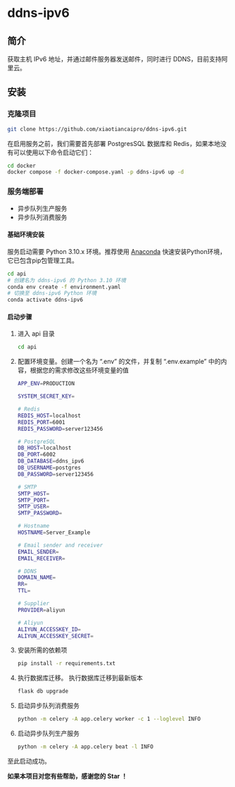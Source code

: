# ddns-ipv6



## 简介

获取主机 IPv6 地址，并通过邮件服务器发送邮件，同时进行 DDNS，目前支持阿里云。




## 安装



### 克隆项目

```bash
git clone https://github.com/xiaotiancaipro/ddns-ipv6.git
```

在启用服务之前，我们需要首先部署 PostgresSQL 数据库和 Redis，如果本地没有可以使用以下命令启动它们：

```bash
cd docker
docker compose -f docker-compose.yaml -p ddns-ipv6 up -d
```



### 服务端部署

- 异步队列生产服务
- 异步队列消费服务



#### 基础环境安装

服务启动需要 Python 3.10.x 环境。推荐使用 [Anaconda](https://docs.anaconda.com/free/anaconda/install/) 快速安装Python环境，它已包含pip包管理工具。

```bash
cd api
# 创建名为 ddns-ipv6 的 Python 3.10 环境
conda env create -f environment.yaml
# 切换至 ddns-ipv6 Python 环境
conda activate ddns-ipv6
```



#### 启动步骤

1. 进入 api 目录

   ```bash
   cd api
   ```

2. 配置环境变量。创建一个名为 “.env” 的文件，并复制 “.env.example” 中的内容，根据您的需求修改这些环境变量的值

   ```bash
   APP_ENV=PRODUCTION
   
   SYSTEM_SECRET_KEY=
   
   # Redis
   REDIS_HOST=localhost
   REDIS_PORT=6001
   REDIS_PASSWORD=server123456
   
   # PostgreSQL
   DB_HOST=localhost
   DB_PORT=6002
   DB_DATABASE=ddns_ipv6
   DB_USERNAME=postgres
   DB_PASSWORD=server123456
   
   # SMTP
   SMTP_HOST=
   SMTP_PORT=
   SMTP_USER=
   SMTP_PASSWORD=
   
   # Hostname
   HOSTNAME=Server_Example
   
   # Email sender and receiver
   EMAIL_SENDER=
   EMAIL_RECEIVER=
   
   # DDNS
   DOMAIN_NAME=
   RR=
   TTL=
   
   # Supplier
   PROVIDER=aliyun
   
   # Aliyun
   ALIYUN_ACCESSKEY_ID=
   ALIYUN_ACCESSKEY_SECRET=
   ```

3. 安装所需的依赖项

   ```bash
   pip install -r requirements.txt
   ```

4. 执行数据库迁移。 执行数据库迁移到最新版本

   ```bash
   flask db upgrade
   ```

5. 启动异步队列消费服务

   ```bash
   python -m celery -A app.celery worker -c 1 --loglevel INFO
   ```

6. 启动异步队列生产服务

   ```bash
   python -m celery -A app.celery beat -l INFO
   ```

至此启动成功。



**如果本项目对您有些帮助，感谢您的 Star ！**

